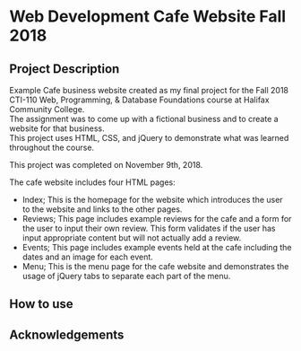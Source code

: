 # Web Development Cafe Website Fall 2018
## Project Description
Example Cafe business website created as my final project for the Fall 2018 CTI-110 Web, Programming, &amp; Database Foundations course at Halifax Community College.  
The assignment was to come up with a fictional business and to create a website for that business.  
This project uses HTML, CSS, and jQuery to demonstrate what was learned throughout the course. 

This project was completed on November 9th, 2018.

The cafe website includes four HTML pages:
- Index; This is the homepage for the website which introduces the user to the website and links to the other pages.
- Reviews; This page includes example reviews for the cafe and a form for the user to input their own review. This form validates if the user has input appropriate content but will not actually add a review.
- Events; This page includes example events held at the cafe including the dates and an image for each event.
- Menu; This is the menu page for the cafe website and demonstrates the usage of jQuery tabs to separate each part of the menu.

## How to use


## Acknowledgements
